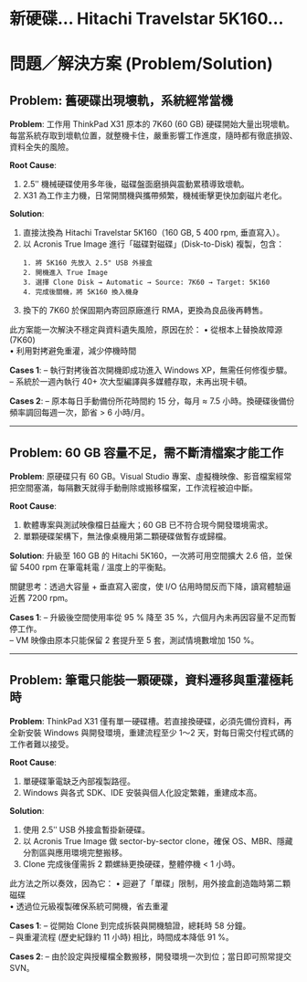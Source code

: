 # 新硬碟… Hitachi Travelstar 5K160…

# 問題／解決方案 (Problem/Solution)

## Problem: 舊硬碟出現壞軌，系統經常當機

**Problem**:
工作用 ThinkPad X31 原本的 7K60 (60 GB) 硬碟開始大量出現壞軌。每當系統存取到壞軌位置，就整機卡住，嚴重影響工作進度，隨時都有徹底損毀、資料全失的風險。

**Root Cause**:
1. 2.5ʺ 機械硬碟使用多年後，磁碟盤面磨損與震動累積導致壞軌。
2. X31 為工作主力機，日常開關機與攜帶頻繁，機械衝擊更快加劇磁片老化。

**Solution**:
1. 直接汰換為 Hitachi Travelstar 5K160（160 GB, 5 400 rpm, 垂直寫入）。
2. 以 Acronis True Image 進行「磁碟對磁碟」(Disk-to-Disk) 複製，包含：
   ```
   1. 將 5K160 先放入 2.5" USB 外接盒
   2. 開機進入 True Image
   3. 選擇 Clone Disk → Automatic → Source: 7K60 → Target: 5K160
   4. 完成後關機，將 5K160 換入機身
   ```
3. 換下的 7K60 於保固期內寄回原廠進行 RMA，更換為良品後再轉售。

此方案能一次解決不穩定與資料遺失風險，原因在於：
• 從根本上替換故障源 (7K60)  
• 利用對拷避免重灌，減少停機時間

**Cases 1**:
– 執行對拷後首次開機即成功進入 Windows XP，無需任何修復步驟。  
– 系統於一週內執行 40+ 次大型編譯與多媒體存取，未再出現卡頓。  

**Cases 2**:
– 原本每日手動備份所花時間約 15 分，每月 ≈ 7.5 小時。換硬碟後備份頻率調回每週一次，節省 > 6 小時/月。  

--------------------------------------------------------------------

## Problem: 60 GB 容量不足，需不斷清檔案才能工作

**Problem**:
原硬碟只有 60 GB。Visual Studio 專案、虛擬機映像、影音檔案經常把空間塞滿，每隔數天就得手動刪除或搬移檔案，工作流程被迫中斷。

**Root Cause**:
1. 軟體專案與測試映像檔日益龐大；60 GB 已不符合現今開發環境需求。  
2. 單顆硬碟架構下，無法像桌機用第二顆硬碟做暫存或歸檔。

**Solution**:
升級至 160 GB 的 Hitachi 5K160，一次將可用空間擴大 2.6 倍，並保留 5400 rpm 在筆電耗電 / 溫度上的平衡點。  

關鍵思考：透過大容量 + 垂直寫入密度，使 I/O 佔用時間反而下降，讀寫體驗逼近舊 7200 rpm。

**Cases 1**:
– 升級後空間使用率從 95 % 降至 35 %，六個月內未再因容量不足而暫停工作。  
– VM 映像由原本只能保留 2 套提升至 5 套，測試情境數增加 150 %。

--------------------------------------------------------------------

## Problem: 筆電只能裝一顆硬碟，資料遷移與重灌極耗時

**Problem**:
ThinkPad X31 僅有單一硬碟槽。若直接換硬碟，必須先備份資料，再全新安裝 Windows 與開發環境，重建流程至少 1～2 天，對每日需交付程式碼的工作者難以接受。

**Root Cause**:
1. 單硬碟筆電缺乏內部複製路徑。  
2. Windows 與各式 SDK、IDE 安裝與個人化設定繁雜，重建成本高。  

**Solution**:
1. 使用 2.5ʺ USB 外接盒暫掛新硬碟。  
2. 以 Acronis True Image 做 sector-by-sector clone，確保 OS、MBR、隱藏分割區與應用環境完整搬移。  
3. Clone 完成後僅需拆 2 顆螺絲更換硬碟，整體停機 < 1 小時。  

此方法之所以奏效，因為它：
• 迴避了「單碟」限制，用外接盒創造臨時第二顆磁碟  
• 透過位元級複製確保系統可開機，省去重灌  

**Cases 1**:
– 從開始 Clone 到完成拆裝與開機驗證，總耗時 58 分鐘。  
– 與重灌流程 (歷史紀錄約 11 小時) 相比，時間成本降低 91 %。  

**Cases 2**:
– 由於設定與授權檔全數搬移，開發環境一次到位；當日即可照常提交 SVN。